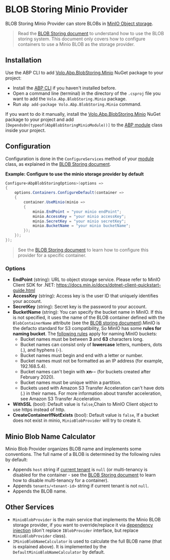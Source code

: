# BLOB Storing Minio Provider

BLOB Storing Minio Provider can store BLOBs in [MinIO Object storage](https://min.io/).

> Read the [BLOB Storing document](./index.md) to understand how to use the BLOB storing system. This document only covers how to configure containers to use a Minio BLOB as the storage provider.

## Installation

Use the ABP CLI to add [Volo.Abp.BlobStoring.Minio](https://www.nuget.org/packages/Volo.Abp.BlobStoring.Minio) NuGet package to your project:

* Install the [ABP CLI](../../../cli/index.md) if you haven't installed before.
* Open a command line (terminal) in the directory of the `.csproj` file you want to add the `Volo.Abp.BlobStoring.Minio` package.
* Run `abp add-package Volo.Abp.BlobStoring.Minio` command.

If you want to do it manually, install the [Volo.Abp.BlobStoring.Minio](https://www.nuget.org/packages/Volo.Abp.BlobStoring.Minio) NuGet package to your project and add `[DependsOn(typeof(AbpBlobStoringMinioModule))]` to the [ABP module](../../architecture/modularity/basics.md) class inside your project.

## Configuration

Configuration is done in the `ConfigureServices` method of your [module](../../architecture/modularity/basics.md) class, as explained in the [BLOB Storing document](./index.md).

**Example: Configure to use the minio storage provider by default**

````csharp
Configure<AbpBlobStoringOptions>(options =>
{
    options.Containers.ConfigureDefault(container =>
    {
        container.UseMinio(minio =>
        {
            minio.EndPoint = "your minio endPoint";
            minio.AccessKey = "your minio accessKey";
            minio.SecretKey = "your minio secretKey";
            minio.BucketName = "your minio bucketName";
        });
    });
});
````

> See the [BLOB Storing document](./index.md) to learn how to configure this provider for a specific container.

### Options

* **EndPoint** (string): URL to object storage service. Please refer to MinIO Client SDK for .NET: https://docs.min.io/docs/dotnet-client-quickstart-guide.html
* **AccessKey** (string): Access key is the user ID that uniquely identifies your account. 
* **SecretKey** (string): Secret key is the password to your account.
* **BucketName** (string): You can specify the bucket name in MinIO. If this is not specified, it uses the name of the BLOB container defined with the `BlobContainerName` attribute (see the [BLOB storing document](./index.md)).MinIO is the defacto standard for S3 compatibility, So MinIO has some **rules for naming bucket**.  The [following rules](https://docs.aws.amazon.com/AmazonS3/latest/dev/BucketRestrictions.html) apply for naming MinIO buckets:
    * Bucket names must be between **3** and **63** characters long.
    * Bucket names can consist only of **lowercase** letters, numbers, dots (.), and hyphens (-).
    * Bucket names must begin and end with a letter or number.
    * Bucket names must not be formatted as an IP address (for example, 192.168.5.4).
    * Bucket names can't begin with **xn--** (for buckets created after February 2020).
    * Bucket names must be unique within a partition. 
    * Buckets used with Amazon S3 Transfer Acceleration can't have dots (.) in their names. For more information about transfer acceleration, see Amazon S3 Transfer Acceleration.
* **WithSSL** (bool): Default value is `false`,Chain to MinIO Client object to use https instead of http.
* **CreateContainerIfNotExists** (bool): Default value is `false`, If a bucket does not exist in minio, `MinioBlobProvider` will try to create it.


## Minio Blob Name Calculator

Minio Blob Provider organizes BLOB name and implements some conventions. The full name of a BLOB is determined by the following rules by default:

* Appends `host` string if [current tenant](../../architecture/multi-tenancy/index.md) is `null` (or multi-tenancy is disabled for the container - see the [BLOB Storing document](./index.md) to learn how to disable multi-tenancy for a container).
* Appends `tenants/<tenant-id>` string if current tenant is not `null`.
* Appends the BLOB name.

## Other Services

* `MinioBlobProvider` is the main service that implements the Minio BLOB storage provider, if you want to override/replace it via [dependency injection](../../fundamentals/dependency-injection.md) (don't replace `IBlobProvider` interface, but replace `MinioBlobProvider` class).
* `IMinioBlobNameCalculator` is used to calculate the full BLOB name (that is explained above). It is implemented by the `DefaultMinioBlobNameCalculator` by default.
